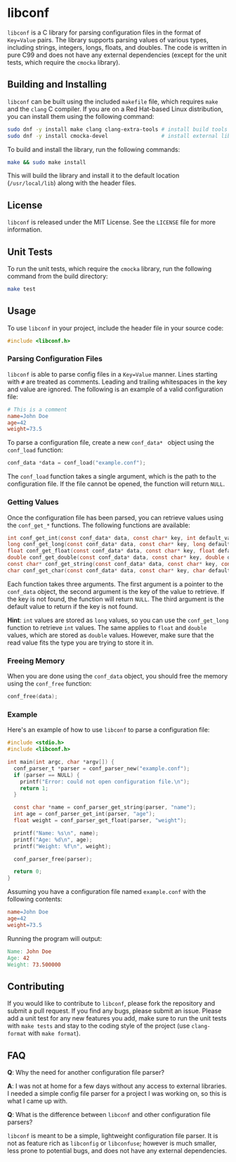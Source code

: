 # libconf

`libconf` is a C library for parsing configuration files in the format of `Key=Value` pairs. The library supports parsing values of various types, including strings, integers, longs, floats, and doubles. The code is written in pure C99 and does not have any external dependencies (except for the unit tests, which require the `cmocka` library).

## Building and Installing

`libconf` can be built using the included `makefile` file, which requires `make` and the `clang` C compiler. If you are on a Red Hat-based Linux distribution, you can install them using the following command:

```bash
sudo dnf -y install make clang clang-extra-tools # install build tools
sudo dnf -y install cmocka-devel                 # install external libraries
```

To build and install the library, run the following commands:

```bash
make && sudo make install 
```

This will build the library and install it to the default location (`/usr/local/lib`) along with the header files.

## License

`libconf` is released under the MIT License. See the `LICENSE` file for more information.

## Unit Tests

To run the unit tests, which require the `cmocka` library, run the following command from the build directory:

```bash
make test
```

## Usage

To use `libconf` in your project, include the header file in your source code:

```c
#include <libconf.h>
```

### Parsing Configuration Files

`libconf` is able to parse config files in a `Key=Value` manner. Lines starting with `#` are treated as comments. Leading and trailing 
whitespaces in the key and value are ignored. The following is an example of a valid configuration file:

```makefile
# This is a comment
name=John Doe
age=42
weight=73.5
```

To parse a configuration file, create a new `conf_data* ` object using the `conf_load` function:

```c
conf_data *data = conf_load("example.conf");
```

The `conf_load` function takes a single argument, which is the path to the configuration file. If the file cannot be opened, the function will return `NULL`.

### Getting Values

Once the configuration file has been parsed, you can retrieve values using the `conf_get_*` functions. The following functions are available:

```c
int conf_get_int(const conf_data* data, const char* key, int default_value)
long conf_get_long(const conf_data* data, const char* key, long default_value);
float conf_get_float(const conf_data* data, const char* key, float default_value);
double conf_get_double(const conf_data* data, const char* key, double default_value);
const char* conf_get_string(const conf_data* data, const char* key, const char* default_value);
char conf_get_char(const conf_data* data, const char* key, char default_value);
```

Each function takes three arguments. The first argument is a pointer to the `conf_data` object, the second argument is the key of the value to retrieve. If the key is not found, the function will return `NULL`. The third argument is the default value to return if the key is not found.

**Hint**: `int` values are stored as `long` values, so you can use the `conf_get_long` function to retrieve `int` values. The same applies to `float` and `double` values, which are stored as `double` values. However, make sure that the read value fits the type you are trying to store it in.

### Freeing Memory

When you are done using the `conf_data` object, you should free the memory using the `conf_free` function:

```c
conf_free(data);
```

### Example 

Here's an example of how to use `libconf` to parse a configuration file:

```c
#include <stdio.h>
#include <libconf.h>

int main(int argc, char *argv[]) {
  conf_parser_t *parser = conf_parser_new("example.conf");
  if (parser == NULL) {
    printf("Error: could not open configuration file.\n");
    return 1;
  }

  const char *name = conf_parser_get_string(parser, "name");
  int age = conf_parser_get_int(parser, "age");
  float weight = conf_parser_get_float(parser, "weight");

  printf("Name: %s\n", name);
  printf("Age: %d\n", age);
  printf("Weight: %f\n", weight);

  conf_parser_free(parser);

  return 0;
}
```

Assuming you have a configuration file named `example.conf` with the following contents:

```makefile
name=John Doe
age=42
weight=73.5
```

Running the program will output:

```makefile
Name: John Doe
Age: 42
Weight: 73.500000
```

## Contributing

If you would like to contribute to `libconf`, please fork the repository and submit a pull request. If you find any bugs, please submit an issue.
Please add a unit test for any new features you add, make sure to run the unit tests with `make tests` and stay to the coding style of the project (use `clang-format` with `make format`).

## FAQ

**Q**: Why the need for another configuration file parser?

**A**: I was not at home for a few days without any access to external libraries. I needed a simple config file parser for a project I was working on, so this is what I came up with.

**Q**: What is the difference between `libconf` and other configuration file parsers?

`libconf` is meant to be a simple, lightweight configuration file parser. It is not as feature rich as `libconfig` or `libconfuse`; however is much smaller, less prone to potential bugs, and does not have any external dependencies.
